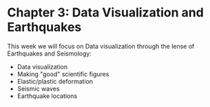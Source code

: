 Chapter 3: Data Visualization and Earthquakes
=======================

This week we will focus on Data visualization through the lense of Earthquakes and Seismology:

* Data visualization
* Making "good" scientific figures
* Elastic/plastic deformation
* Seismic waves
* Earthquake locations

